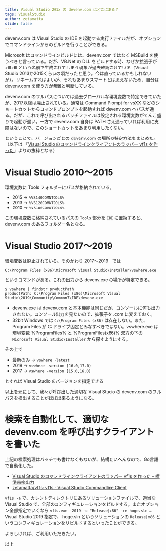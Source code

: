 ```yaml
---
title: Visual Studio 201x の devenv.com はどこにある？
tags: VisualStudio
author: zetamatta
slide: false
---
```

devenv.com は Visual Studio の IDE を起動する実行ファイルだが、オプションでコマンドラインからのビルドを行うことができる。

Microsoft はコマンドラインビルドには、devenv.com ではなく MSBuild を使うべきと言っている。だが、VB.Net の DLL をビルドする時、なぜか拡張子が .dll.dll という名前で生成されてしまう現象が過去確認されている（Visual Studio 2013か2015くらいの頃だったと思う。今は直っているかもしれないが）。リネームすればよいが、それもあまりスマートとは思えないため、自分は devenv.com を使う方が無難と判断している。

devenv.com のフルパスについては過去グローバルな環境変数で特定できていたが、2017以降は廃止されている。通常は Command Prompt for vsXX などのショートカットからコマンドプロンプトを起動すれば devenv.com へパスが通る。だが、これで呼び出されるバッチファイルは設定される環境変数がてんこ盛りで起動が遅い。一方で devenv.com 自身は PATH さえ通っていれば利用に支障はないので、このショートカットをあまり利用したくない。

ということで、バージョンごとの devenv.com の場所の特定方法をまとめた。
（以下は 「[Visual Studio のコマンドラインクライアントのラッパー vf1s を作った](http://zetamatta.hatenablog.com/entry/2019/06/22/160031)」よりの抜粋となる）

Visual Studio 2010～2015
========================

環境変数に Tools フォルダーにパスが格納されている。

* 2015 → `%VS140COMNTOOLS%`
* 2013 → `%VS120COMNTOOLS%`
* 2010 → `%VS100COMNTOOLS%`

この環境変数に格納されているパスの `Tools` 部分を `IDE` に置換すると、devenv.com のあるフォルダー名となる。

Visual Studio 2017～2019
========================

環境変数は廃止されている。そのかわり 2017～2019　では

```
C:\Program Files (x86)\Microsoft Visual Studio\Installer\vswhere.exe
```

というコマンドがある。これの出力から devenv.exe の場所が特定できる。

```
$ vswhere | findstr productPath
productPath: C:\Program Files (x86)\Microsoft Visual Studio\2019\Community\Common7\IDE\devenv.exe
```

* devenv.exe は devenv.com と基本機能は同じだが、コンソールに何も出力されない。コンソール出力を見たいので、拡張子を .com に変えておく。
* 32bit Windows では `C:\Program Files (x86)` は存在しない。また、Program Files が C: ドライブ固定とみなすべきではない。vswhere.exe は環境変数 %ProgramFiles% と %ProgramFiles(x86)% 双方の下の `Microsoft Visual Studio\Installer` から探すようにする。

その上で

* 最新のみ → `vswhere -latest`
* 2019 → `vswhere -version [16.0,17.0)`
* 2017 → `vswhere -version [15.0,16.0)`

とすれば Visual Studio のバージョンを指定できる

以上を元にして、我々が呼び出した適切な Visual Studio の devenv.com のフルパスを検出することがほぼ出来るようになる。

検索を自動化して、適切な devenv.com を呼び出すクライアントを書いた
===========================================================

上記の検索処理はバッチでも書けなくもないが、結構たいへんなので、Go言語で自動化した。

* [Visual Studio のコマンドラインクライアントのラッパー vf1s を作った - 標準愚痴出力](http://zetamatta.hatenablog.com/entry/2019/06/22/160031)
* [zetamatta/vf1s: vf1s - Visual Studio Commandline Client](https://github.com/zetamatta/vf1s)

`vf1s -a` で、カレントディレクトリにあるソリューションファイルで、適当な Visual Studio で、全部のコンフィギュレーションをビルドする。またオプション全部指定でいくなら `vf1s.exe -2019 -c "Release|x86" -re hoge.sln` … Visual Studio 2019 指定で、 hoge.sln というソリューションの `Release|x86` というコンフィギュレーションをリビルドするといったことができる。

よろしければ、ご利用いただきたい。

以上

